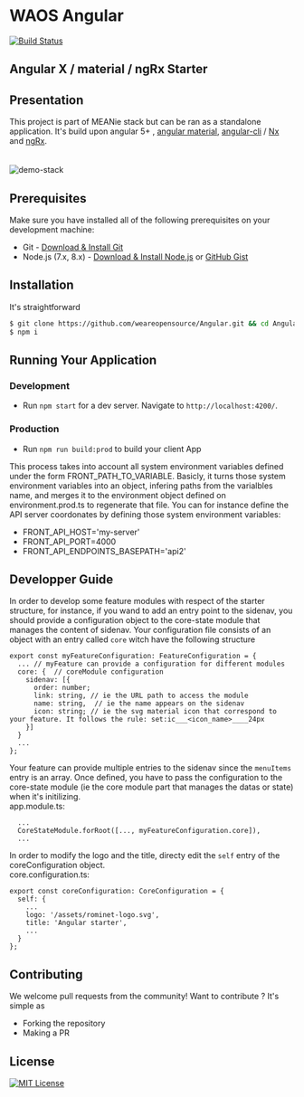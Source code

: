 # WAOS Angular
[![Build Status](https://travis-ci.org/weareopensource/meanjs-2.svg?branch=master)](https://travis-ci.org/weareopensource/meanjs-2)
## Angular X / material / ngRx Starter 
## Presentation 
This project is part of MEANie stack but can be ran as a standalone application. It's build upon angular 5+ , [angular material](https://github.com/angular/material2), [angular-cli](https://github.com/angular/angular-cli) / [Nx](https://github.com/nrwl/nx) and [ngRx](https://github.com/ngrx).
<br><br><br>
![demo-stack](https://raw.githubusercontent.com/weareopensource/Angular/assets/screenshot.png)

## Prerequisites
Make sure you have installed all of the following prerequisites on your development machine:
* Git - [Download & Install Git](https://git-scm.com/downloads)
* Node.js (7.x, 8.x) - [Download & Install Node.js](https://nodejs.org/en/download/) or [GitHub Gist](https://gist.github.com/isaacs/579814)

## Installation
It's straightforward
```bash
$ git clone https://github.com/weareopensource/Angular.git && cd Angular
$ npm i
```

## Running Your Application
   ### Development
   * Run `npm start` for a dev server. Navigate to `http://localhost:4200/`.
   ### Production
   * Run `npm run build:prod` to build your client App
   
   This process takes into account all system environment variables defined under the form FRONT_PATH_TO_VARIABLE. Basicly, it turns those system environment variables into an object, infering paths from the varialbles name, and merges it to the environment object defined on environment.prod.ts to regenerate that file. You can for instance define the API server coordonates by defining those system environment variables:

-  FRONT_API_HOST='my-server'
-  FRONT_API_PORT=4000
-  FRONT_API_ENDPOINTS_BASEPATH='api2'

<!--
## Running unit tests
Run `npm run test` to execute the unit tests via [Karma](https://karma-runner.github.io).

## Running end-to-end tests
Run `npm run e2e` to execute the end-to-end tests via [Protractor](http://www.protractortest.org/).
Before running the tests make sure you are serving the app via `ng serve`.
-->

## Developper Guide
In order to develop some feature modules with respect of the starter structure, for instance, if you wand to add an entry point to the sidenav, you should provide a configuration object to the core-state module that manages the content of sidenav. Your configuration file consists of an object with an entry called `core` witch have the following structure
```
export const myFeatureConfiguration: FeatureConfiguration = {
  ... // myFeature can provide a configuration for different modules
  core: {  // coreModule configuration
    sidenav: [{
      order: number;
      link: string, // ie the URL path to access the module
      name: string,  // ie the name appears on the sidenav
      icon: string; // ie the svg material icon that correspond to your feature. It follows the rule: set:ic___<icon_name>____24px
    }]
  }
  ...
};
```

Your feature can provide multiple entries to the sidenav since the `menuItems` entry is an array.
Once defined, you have to pass the configuration to the core-state module (ie the core module part that manages the datas or state) when it's initilizing.
<br>
app.module.ts:
```
  ...
  CoreStateModule.forRoot([..., myFeatureConfiguration.core]),
  ...
```

In order to modify the logo and the title, directy edit the `self` entry of the coreConfiguration object.
<br>
core.configuration.ts:
```
export const coreConfiguration: CoreConfiguration = {
  self: {
    ...
    logo: '/assets/rominet-logo.svg',
    title: 'Angular starter',
    ...
  }
};
```

## Contributing
We welcome pull requests from the community! Want to contribute ? It's simple as
  * Forking the repository
  * Making a PR

## License
[![MIT License](https://img.shields.io/badge/license-MIT-blue.svg?style=flat)](/LICENSE.md)
